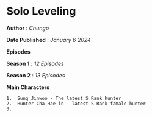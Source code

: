 # Solo Leveling
**Author** 
   : *Chungo*
   
**Date Published**
      : *January 6 2024*
      
**Episodes**

  **Season 1** 
      :  *12 Episodes*
      
 **Season 2**
      :  *13 Episodes*


**Main Characters**

    1.  Sung Jinwoo - The latest S Rank hunter
    2.  Hunter Cha Hae-in - latest S Rank famale hunter
    3.  
     
